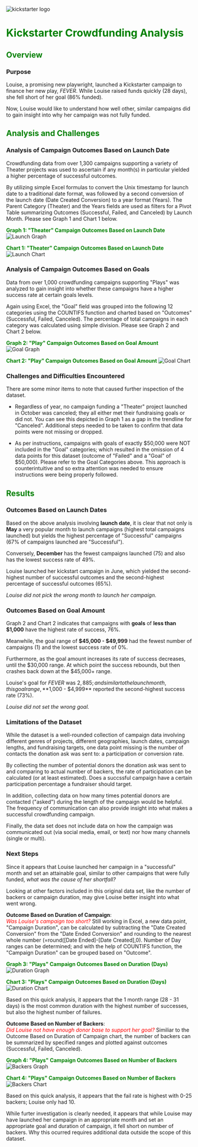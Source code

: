 ![kickstarter logo](./Resources/kickstarter.png)

# **<span style="color:green">Kickstarter Crowdfunding Analysis</span>**
## <span style="color:green">Overview</span>

### Purpose
Louise, a promising new playwright, launched a Kickstarter campaign to finance her new play, *_FEVER_*.  While Louise raised funds quickly (28 days), she fell short of her goal (86% funded).

Now, Louise would like to understand how well other, similar campaigns did to gain insight into why her campaign was not fully funded.

## <span style="color:green">Analysis and Challenges</span>

### Analysis of Campaign Outcomes Based on Launch Date
Crowdfunding data from over 1,300 campaigns supporting a variety of Theater projects was used to ascertain if any month(s) in particular yielded a higher percentage of successful outcomes.

By utilizing simple Excel formulas to convert the Unix timestamp for launch date to a traditional date format, was followed by a second conversion of the launch date (Date Created Conversion) to a year format (Years).  The Parent Category (Theater) and the Years fields are used as filters for a Pivot Table summarizing Outcomes (Successful, Failed, and Canceled) by Launch Month.  Please see Graph 1 and Chart 1 below.

**<span style="color:green">Graph 1: "Theater" Campaign Outcomes Based on Launch Date</span>**
![Launch Graph](./Resources/Theater_Outcomes_Vs_Launch.png)


**<span style="color:green">Chart 1: "Theater" Campaign Outcomes Based on Launch Date</span>**
![Launch Chart](./Resources/Chart_Launch_Date.png)


### Analysis of Campaign Outcomes Based on Goals

Data from over 1,000 crowdfunding campaigns supporting "Plays" was analyzed to gain insight into whether these campaigns have a higher success rate at certain goals levels.  

Again using Excel, the "Goal" field was grouped into the following 12 categories using the COUNTIFS function and charted based on "Outcomes" (Successful, Failed, Canceled).  The percentage of total campaigns in each category was calculated using simple division.  Please see Graph 2 and Chart 2 below.


**<span style="color:green">Graph 2: "Play" Campaign Outcomes Based on Goal Amount</span>** 
![Goal Graph](./Resources/Outcomes_Vs_Goals.png)

**<span style="color:green">Chart 2: "Play" Campaign Outcomes Based on Goal Amount</span>**
![Goal Chart](./Resources/Chart_Goals.png)

 

### **Challenges and Difficulties** Encountered
There are some minor items to note that caused further inspection of the dataset.  

* Regardless of year, no campaign funding a "Theater" project launched in October was canceled; they all either met their fundraising goals or did not. You can see this depicted in Graph 1 as a gap in the trendline for "Canceled".  Additional steps needed to be taken to confirm that data points were not missing or dropped.

* As per instructions, campaigns with goals of exactly $50,000 were NOT included in the "Goal" categories; which resulted in the omission of 4 data points for this dataset (outcome of "Failed" and a "Goal" of $50,000).  Please refer to the Goal Categories above.  This approach is counterintuitive and so extra attention was needed to ensure instructions were being properly followed. 
  

## <span style="color:green">Results</span>  

### Outcomes Based on Launch Dates

Based on the above analysis involving **launch date**, it is clear that not only is **May** a very popular month to launch campaigns (highest total campaigns launched) but yields the highest percentage of "Successful" campaigns (67% of campaigns launched are "Successful").

Conversely, **December** has the fewest campaigns launched (75) and also has the lowest success rate of 49%.

Louise launched her kickstart campaign in June, which yielded the second-highest number of successful outcomes and the second-highest percentage of successful outcomes (65%).

*Louise did not pick the wrong month to launch her campaign.* 

  
### Outcomes Based on Goal Amount

Graph 2 and Chart 2 indicates that campaigns with **goals** of **less than $1,000** have the highest rate of success, 76%.

Meanwhile, the goal range of **$45,000 - $49,999** had the fewest number of campaigns (1) and the lowest success rate of 0%.

Furthermore, as the goal amount increases its rate of success decreases, until the $30,000 range.  At which point the success rebounds, but then crashes back down at the $45,000+ range. 

Louise's goal for *FEVER* was $2,885; and similar to the launch month, this goal range, **$1,000 - $4,999** reported the second-highest success rate (73%).

*Louise did not set the wrong goal.*

### Limitations of the Dataset  

While the dataset is a well-rounded collection of campaign data involving different genres of projects, different geographies, launch dates, campaign lengths, and fundraising targets, one data point missing is the number of contacts the donation ask was sent to: a participation or conversion rate.  

By collecting the number of potential donors the donation ask was sent to and comparing to actual number of backers, the rate of participation can be calculated (or at least estimated). Does a succssful campaign have a certain participation percentage a fundraiser should target. 

In addition, collecting data on how many times potential donors are contacted ("asked") during the length of the campaign would be helpful.  The frequency of communication can also provide insight into what makes a successful crowdfunding campaign. 

Finally, the data set does not include data on how the campaign was communicated out (via social media, email, or text) nor how many channels (single or multi). 


### Next Steps

Since it appears that Louise launched her campaign in a "successful" month and set an attainable goal, similar to other campaigns that were fully funded, *what was the cause of her shortfall?*

Looking at other factors included in this original data set, like the number of backers or campaign duration, may give Louise better insight into what went wrong.  
  
**Outcome Based on Duration of Campaign**:  
<span style="color:red"> *Was Louise's campaign too short?* </span>  Still working in Excel, a new data point, "Campaign Duration", can be calculated by subtracting the "Date Created Conversion" from the "Date Ended Conversion" and rounding to the nearest whole number (=round([Date Ended]-[Date Created],0). Number of Day ranges can be determined; and with the help of COUNTIFS function, the "Campaign Duration" can be grouped based on "Outcome".

**<span style="color:green">Graph 3: "Plays" Campaign Outcomes Based on Duration (Days)</span>**
![Duration Graph](./Resources/Outcomes_Based_on_Duration.png)

**<span style="color:green">Chart 3: "Plays" Campaign Outcomes Based on Duration (Days)</span>**
![Duration Chart](./Resources/Chart_Duration.png)

Based on this quick analysis, it appears that the 1 month range (28 - 31 days) is the most common duration with the highest number of successes, but also the highest number of failures.  


**Outcome Based on Number of Backers**:  
<span style="color:red"> *Did Louise not have enough donor base to support her goal?* </span>
 Similiar to the Outcome Based on Duration of Campaign chart, the number of backers can be summarized by specified ranges and plotted against outcomes (Successful, Failed, Canceled).  
 
  
    
**<span style="color:green">Graph 4: "Plays" Campaign Outcomes Based on Number of Backers</span>**
![Backers Graph](./Resources/Outcomes_Based_on_Backers.png)

**<span style="color:green">Chart 4: "Plays" Campaign Outcomes Based on Number of Backers</span>**
![Backers Chart](./Resources/Chart_Backers.png)   

Based on this quick analysis, it appears that the fail rate is highest with 0-25 backers; Louise only had 10.

While furter investigation is clearly needed, it appears that while Louise may have launched her campaign in an appropriate month and set an appropriate goal and duration of campaign, it fell short on number of backers.  Why this ocurred requires additional data outside the scope of this dataset. 